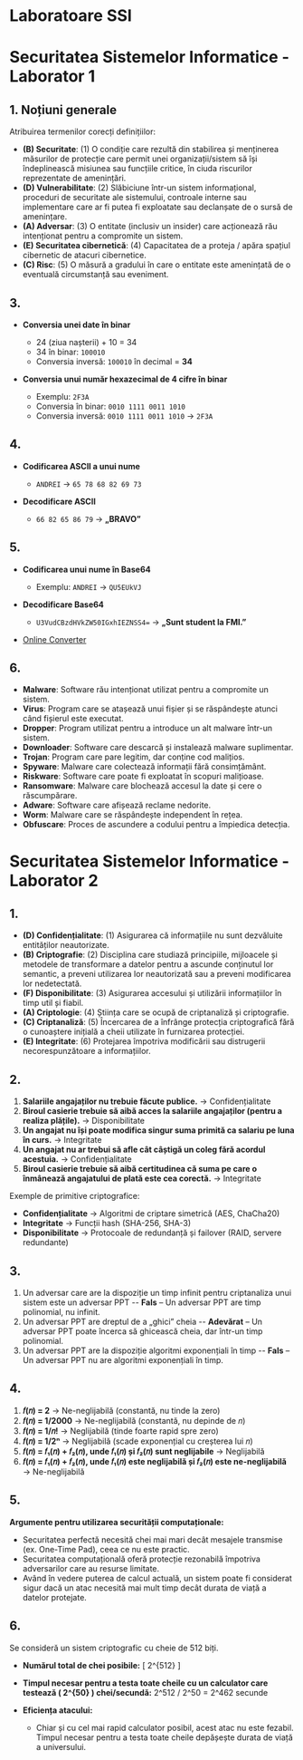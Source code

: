 # Laboratoare SSI

# Securitatea Sistemelor Informatice - Laborator 1

## 1. Noțiuni generale

Atribuirea termenilor corecți definițiilor:

- **(B) Securitate**: (1) O condiție care rezultă din stabilirea și menținerea măsurilor de protecție care permit unei organizații/sistem să își îndeplinească misiunea sau funcțiile critice, în ciuda riscurilor reprezentate de amenințări.
- **(D) Vulnerabilitate**: (2) Slăbiciune într-un sistem informațional, proceduri de securitate ale sistemului, controale interne sau implementare care ar fi putea fi exploatate sau declanșate de o sursă de amenințare.
- **(A) Adversar**: (3) O entitate (inclusiv un insider) care acționează rău intenționat pentru a compromite un sistem.
- **(E) Securitatea cibernetică**: (4) Capacitatea de a proteja / apăra spațiul cibernetic de atacuri cibernetice.
- **(C) Risc**: (5) O măsură a gradului în care o entitate este amenințată de o eventuală circumstanță sau eveniment.


## 3.

- **Conversia unei date în binar**
  - 24 (ziua nașterii) + 10 = 34
  - 34 în binar: `100010`
  - Conversia inversă: `100010` în decimal = **34**

- **Conversia unui număr hexazecimal de 4 cifre în binar**
  - Exemplu: `2F3A`
  - Conversia în binar: `0010 1111 0011 1010`
  - Conversia inversă: `0010 1111 0011 1010` → `2F3A`

## 4.

- **Codificarea ASCII a unui nume**
  - `ANDREI` → `65 78 68 82 69 73`

- **Decodificare ASCII**
  - `66 82 65 86 79` → **„BRAVO”**

## 5.

- **Codificarea unui nume în Base64**
  - Exemplu: `ANDREI` → `QU5EUkVJ`

- **Decodificare Base64**
  - `U3VudCBzdHVkZW50IGxhIEZNSS4=` → **„Sunt student la FMI.”**

- [Online Converter](https://www.rapidtables.com/convert/number/ascii-hex-bin-dec-converter.html)

## 6.

- **Malware**: Software rău intenționat utilizat pentru a compromite un sistem.
- **Virus**: Program care se atașează unui fișier și se răspândește atunci când fișierul este executat.
- **Dropper**: Program utilizat pentru a introduce un alt malware într-un sistem.
- **Downloader**: Software care descarcă și instalează malware suplimentar.
- **Trojan**: Program care pare legitim, dar conține cod malițios.
- **Spyware**: Malware care colectează informații fără consimțământ.
- **Riskware**: Software care poate fi exploatat în scopuri malițioase.
- **Ransomware**: Malware care blochează accesul la date și cere o răscumpărare.
- **Adware**: Software care afișează reclame nedorite.
- **Worm**: Malware care se răspândește independent în rețea.
- **Obfuscare**: Proces de ascundere a codului pentru a împiedica detecția.



# Securitatea Sistemelor Informatice - Laborator 2

## 1.

- **(D) Confidențialitate**: (1) Asigurarea că informațiile nu sunt dezvăluite entităților neautorizate.
- **(B) Criptografie**: (2) Disciplina care studiază principiile, mijloacele și metodele de transformare a datelor pentru a ascunde conținutul lor semantic, a preveni utilizarea lor neautorizată sau a preveni modificarea lor nedetectată.
- **(F) Disponibilitate**: (3) Asigurarea accesului și utilizării informațiilor în timp util și fiabil.
- **(A) Criptologie**: (4) Știința care se ocupă de criptanaliză și criptografie.
- **(C) Criptanaliză**: (5) Încercarea de a înfrânge protecția criptografică fără o cunoaștere inițială a cheii utilizate în furnizarea protecției.
- **(E) Integritate**: (6) Protejarea împotriva modificării sau distrugerii necorespunzătoare a informațiilor.

## 2.

1. **Salariile angajaților nu trebuie făcute publice.** → Confidențialitate
2. **Biroul casierie trebuie să aibă acces la salariile angajaților (pentru a realiza plățile).** → Disponibilitate
3. **Un angajat nu își poate modifica singur suma primită ca salariu pe luna în curs.** → Integritate
4. **Un angajat nu ar trebui să afle cât câștigă un coleg fără acordul acestuia.** → Confidențialitate
5. **Biroul casierie trebuie să aibă certitudinea că suma pe care o înmânează angajatului de plată este cea corectă.** → Integritate

Exemple de primitive criptografice:
- **Confidențialitate** → Algoritmi de criptare simetrică (AES, ChaCha20)
- **Integritate** → Funcții hash (SHA-256, SHA-3)
- **Disponibilitate** → Protocoale de redundanță și failover (RAID, servere redundante)

## 3.

1. Un adversar care are la dispoziție un timp infinit pentru criptanaliza unui sistem este un adversar PPT -- **Fals** – Un adversar PPT are timp polinomial, nu infinit.
2. Un adversar PPT are dreptul de a „ghici” cheia -- **Adevărat** – Un adversar PPT poate încerca să ghicească cheia, dar într-un timp polinomial.
3. Un adversar PPT are la dispoziție algoritmi exponențiali în timp -- **Fals** – Un adversar PPT nu are algoritmi exponențiali în timp.

## 4.

1. **𝑓(𝑛) = 2** → Ne-neglijabilă (constantă, nu tinde la zero)
2. **𝑓(𝑛) = 1/2000** → Ne-neglijabilă (constantă, nu depinde de 𝑛)
3. **𝑓(𝑛) = 1/𝑛!** → Neglijabilă (tinde foarte rapid spre zero)
4. **𝑓(𝑛) = 1/2ⁿ** → Neglijabilă (scade exponențial cu creșterea lui 𝑛)
5. **𝑓(𝑛) = 𝑓₁(𝑛) + 𝑓₂(𝑛), unde 𝑓₁(𝑛) și 𝑓₂(𝑛) sunt neglijabile** → Neglijabilă
6. **𝑓(𝑛) = 𝑓₁(𝑛) + 𝑓₂(𝑛), unde 𝑓₁(𝑛) este neglijabilă și 𝑓₂(𝑛) este ne-neglijabilă** → Ne-neglijabilă

## 5.

**Argumente pentru utilizarea securității computaționale:**
- Securitatea perfectă necesită chei mai mari decât mesajele transmise (ex. One-Time Pad), ceea ce nu este practic.
- Securitatea computațională oferă protecție rezonabilă împotriva adversarilor care au resurse limitate.
- Având în vedere puterea de calcul actuală, un sistem poate fi considerat sigur dacă un atac necesită mai mult timp decât durata de viață a datelor protejate.

## 6.

Se consideră un sistem criptografic cu cheie de 512 biți.

- **Numărul total de chei posibile:**
  \[ 2^{512} \]

- **Timpul necesar pentru a testa toate cheile cu un calculator care testează \( 2^{50} \) chei/secundă:**
  2^512 / 2^50 = 2^462 secunde

- **Eficiența atacului:**
  - Chiar și cu cel mai rapid calculator posibil, acest atac nu este fezabil. Timpul necesar pentru a testa toate cheile depășește durata de viață a universului.
